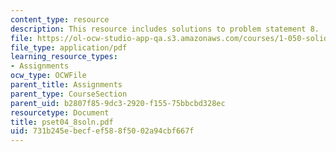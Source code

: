 ```yaml
---
content_type: resource
description: This resource includes solutions to problem statement 8.
file: https://ol-ocw-studio-app-qa.s3.amazonaws.com/courses/1-050-solid-mechanics-fall-2004/731b245ebecfef588f5002a94cbf667f_pset04_8soln.pdf
file_type: application/pdf
learning_resource_types:
- Assignments
ocw_type: OCWFile
parent_title: Assignments
parent_type: CourseSection
parent_uid: b2807f85-9dc3-2920-f155-75bbcbd328ec
resourcetype: Document
title: pset04_8soln.pdf
uid: 731b245e-becf-ef58-8f50-02a94cbf667f
---
```

